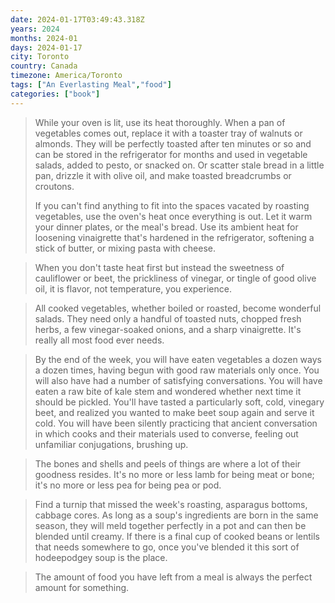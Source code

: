```yaml
---
date: 2024-01-17T03:49:43.318Z
years: 2024
months: 2024-01
days: 2024-01-17
city: Toronto
country: Canada
timezone: America/Toronto
tags: ["An Everlasting Meal","food"]
categories: ["book"]
---
```

> While your oven is lit, use its heat thoroughly. When a pan of vegetables comes out, replace it with a toaster tray of walnuts or almonds. They will be perfectly toasted after ten minutes or so and can be stored in the refrigerator for months and used in vegetable salads, added to pesto, or snacked on. Or scatter stale bread in a little pan, drizzle it with olive oil, and make toasted breadcrumbs or croutons.
> 
> If you can't find anything to fit into the spaces vacated by roasting vegetables, use the oven's heat once everything is out. Let it warm your dinner plates, or the meal's bread. Use its ambient heat for loosening vinaigrette that's hardened in the refrigerator, softening a stick of butter, or mixing pasta with cheese.

> When you don't taste heat first but instead the sweetness of cauliflower or beet, the prickliness of vinegar, or tingle of good olive oil, it is flavor, not temperature, you experience.

> All cooked vegetables, whether boiled or roasted, become wonderful salads. They need only a handful of toasted nuts, chopped fresh herbs, a few vinegar-soaked onions, and a sharp vinaigrette. It's really all most food ever needs.

> By the end of the week, you will have eaten vegetables a dozen ways a dozen times, having begun with good raw materials only once. You will also have had a number of satisfying conversations. You will have eaten a raw bite of kale stem and wondered whether next time it should be pickled. You'll have tasted a particularly soft, cold, vinegary beet, and realized you wanted to make beet soup again and serve it cold. You will have been silently practicing that ancient conversation in which cooks and their materials used to converse, feeling out unfamiliar conjugations, brushing up.

> The bones and shells and peels of things are where a lot of their goodness resides. It's no more or less lamb for being meat or bone; it's no more or less pea for being pea or pod.

> Find a turnip that missed the week's roasting, asparagus bottoms, cabbage cores. As long as a soup's ingredients are born in the same season, they will meld together perfectly in a pot and can then be blended until creamy. If there is a final cup of cooked beans or lentils that needs somewhere to go, once you've blended it this sort of hodeepodgey soup is the place.

> The amount of food you have left from a meal is always the perfect amount for something.
